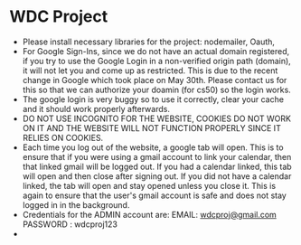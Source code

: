 # WDC Project

- Please install necessary libraries for the project: nodemailer, Oauth, 
- For Google Sign-Ins, since we do not have an actual domain registered, if you try to use the Google Login in a non-verified origin path (domain), it will not let you and come up as restricted. This is due to the recent change in Google which took place on May 30th. Please contact us for this so that we can authorize your doamin (for cs50) so the login works.
- The google login is very buggy so to use it correctly, clear your cache and it should work properly afterwards.
- DO NOT USE INCOGNITO FOR THE WEBSITE, COOKIES DO NOT WORK ON IT AND THE WEBSITE WILL NOT FUNCTION PROPERLY SINCE IT RELIES ON COOKIES.
- Each time you log out of the website, a google tab will open. This is to ensure that if you were using a gmail account to link your calendar, then that linked gmail will be logged out. If you had a calendar linked, this tab will open and then close after signing out. If you did not have a calendar linked, the tab will open and stay opened unless you close it. This is again to ensure that the user's gmail account is safe and does not stay logged in in the background.
- Credentials for the ADMIN account are: EMAIL: wdcproj@gmail.com  PASSWORD : wdcproj123 
- 

